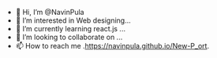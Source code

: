 - 👋 Hi, I’m @NavinPula
- 👀 I’m interested in Web designing...
- 🌱 I’m currently learning react.js ...
- 💞️ I’m looking to collaborate on ...
- 📫 How to reach me .https://navinpula.github.io/New-P_ort.

<!---
NavinPula/NavinPula is a ✨ special ✨ repository because its `README.md` (this file) appears on your GitHub profile.
You can click the Preview link to take a look at your changes.
--->
